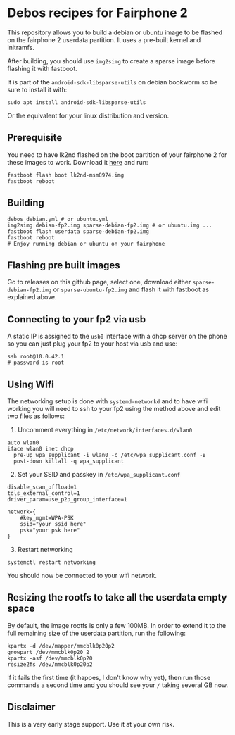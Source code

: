 # Debos recipes for Fairphone 2

This repository allows you to build a debian or ubuntu image to be flashed on the fairphone 2 userdata partition.
It uses a pre-built kernel and initramfs.

After building, you should use `img2simg` to create a sparse image before flashing it with fastboot.

It is part of the `android-sdk-libsparse-utils` on debian bookworm so be sure to install it with:
```
sudo apt install android-sdk-libsparse-utils
```

Or the equivalent for your linux distribution and version.

## Prerequisite

You need to have lk2nd flashed on the boot partition of your fairphone 2 for these images to work. Download it [here](https://github.com/msm8916-mainline/lk2nd/releases/download/20.0/lk2nd-msm8974.img) and run:
```
fastboot flash boot lk2nd-msm8974.img
fastboot reboot
```

## Building

```
debos debian.yml # or ubuntu.yml
img2simg debian-fp2.img sparse-debian-fp2.img # or ubuntu.img ...
fastboot flash userdata sparse-debian-fp2.img
fastboot reboot
# Enjoy running debian or ubuntu on your fairphone
```

## Flashing pre built images

Go to releases on this github page, select one, download either `sparse-debian-fp2.img` or `sparse-ubuntu-fp2.img` and flash it with fastboot as explained above.

## Connecting to your fp2 via usb

A static IP is assigned to the `usb0` interface with a dhcp server on the phone so you can just plug your fp2 to your host via usb and use:
```
ssh root@10.0.42.1
# password is root
```

## Using Wifi

The networking setup is done with `systemd-networkd` and to have wifi working you will need to ssh to your fp2 using the method above and edit two files as follows:

1. Uncomment everything in `/etc/network/interfaces.d/wlan0`
```
auto wlan0
iface wlan0 inet dhcp
  pre-up wpa_supplicant -i wlan0 -c /etc/wpa_supplicant.conf -B
  post-down killall -q wpa_supplicant
```
2. Set your SSID and passkey in `/etc/wpa_supplicant.conf`
```
disable_scan_offload=1
tdls_external_control=1
driver_param=use_p2p_group_interface=1

network={
    #key_mgmt=WPA-PSK
    ssid="your ssid here"
    psk="your psk here"
}
```
3. Restart networking
```
systemctl restart networking
```

You should now be connected to your wifi network.

## Resizing the rootfs to take all the userdata empty space

By default, the image rootfs is only a few 100MB. In order to extend it to the full remaining size of the userdata partition, run the following:
```
kpartx -d /dev/mapper/mmcblk0p20p2
growpart /dev/mmcblk0p20 2
kpartx -asf /dev/mmcblk0p20
resize2fs /dev/mmcblk0p20p2
```

if it fails the first time (it happes, I don't know why yet), then run those commands a second time and you should see your `/` taking several GB now.

## Disclaimer
This is a very early stage support. Use it at your own risk.
